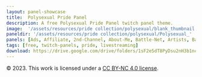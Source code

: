 ```yaml
---
layout: panel-showcase
title:  Polysexual Pride Panel
description: A free Polysexual Pride Panel twitch panel theme.
image:  '/assets/resources/pride collection/polysexual/blank_thumbnail.png'
paneldir: '/assets/resources/pride collection/polysexual/Polysexual_'
panels: [Ads, Affiliate, 2nd-Channel, About-Me, Battle-Net, Artists, Background, ArtStation, Birthday, BTTV, Calendar, Blog, Charity, Chat-Rules, Clips, Channel-Points, Emotes, Fanmail, Donate, Editor, Friends, Games, Gear, FAQ, Hardware, Hive, Hall-of-Fame, Hall-of-Shame, Ko-Fi, Languages, Leaderboard, Links, Music, Mastadon, Merch, Mods, New-Channel, P.O, Partners, My-Shop, Sponsorships, Subscribe, Support, TikTok, Perks, Playlist, Pronouns, Rules]
tags: [free, twitch-panels, pride, livestreaming]
download: https://drive.google.com/drive/folders/1sF2e5dT8PyDsu2nH3b1ncaX_Lmwk5SN6?usp=share_link
---
```


© 2023. This work is licensed under a [CC BY-NC 4.0 license](https://creativecommons.org/licenses/by-nc/4.0/). 
